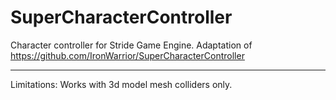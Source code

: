 # SuperCharacterController
 Character controller for Stride Game Engine.
 Adaptation of https://github.com/IronWarrior/SuperCharacterController
 ***
 Limitations:
 Works with 3d model mesh colliders only.
